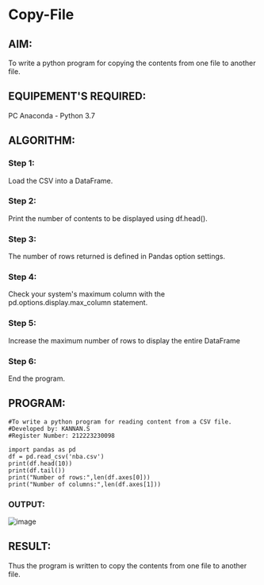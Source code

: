 # Copy-File
## AIM:
To write a python program for copying the contents from one file to another file.
## EQUIPEMENT'S REQUIRED: 
PC
Anaconda - Python 3.7
## ALGORITHM: 
### Step 1:
Load the CSV into a DataFrame.
### Step 2: 
Print the number of contents to be displayed using df.head().
### Step 3:
The number of rows returned is defined in Pandas option settings.
### Step 4:  
Check your system's maximum column with the pd.options.display.max_column statement.
### Step 5: 
Increase the maximum number of rows to display the entire DataFrame
### Step 6: 
End the program.


## PROGRAM:
```
#To write a python program for reading content from a CSV file.
#Developed by: KANNAN.S
#Register Number: 212223230098

import pandas as pd
df = pd.read_csv('nba.csv')
print(df.head(10))
print(df.tail())
print("Number of rows:",len(df.axes[0]))
print("Number of columns:",len(df.axes[1]))
```

### OUTPUT:
![image](https://github.com/Kannan-S-coder/Copy-File/assets/147120710/ec14c3c1-056c-40f4-90ec-752de25142d7)



## RESULT:
Thus the program is written to copy the contents from one file to another file.

